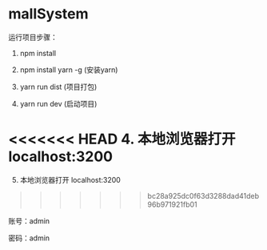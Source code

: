 # mallSystem
运行项目步骤：
1. npm install

2. npm install yarn -g  (安装yarn)

3. yarn run dist (项目打包)

4. yarn run dev  (启动项目)

<<<<<<< HEAD
4. 本地浏览器打开 localhost:3200
=======
5. 本地浏览器打开 localhost:3200
>>>>>>> bc28a925dc0f63d3288dad41deb96b971921fb01

账号：admin

密码：admin
